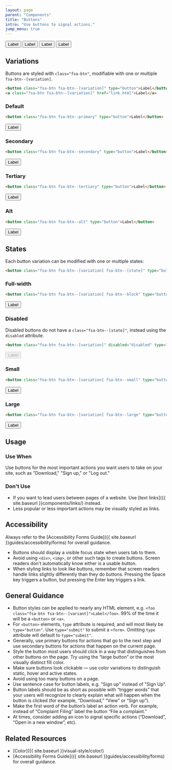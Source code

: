 ```yaml
---
layout: page
parent: "Components"
title: "Buttons"
intro: "Use buttons to signal actions."
jump_menu: true
---
```


<div class="ds-preview">
  <button class="fsa-btn fsa-btn--primary" type="button">Label</button>
  <button class="fsa-btn fsa-btn--secondary" type="button">Label</button>
  <button class="fsa-btn fsa-btn--tertiary" type="button">Label</button>
  <button class="fsa-btn fsa-btn--alt" type="button">Label</button>
</div>

## Variations

Buttons are styled with `class="fsa-btn"`, modifiable with one or multiple `fsa-btn--[variation]`.

```html
<button class="fsa-btn fsa-btn--[variation]" type="button">Label</button>
<a class="fsa-btn fsa-btn--[variation]" href="link.html">Label</a>
```

### Default

```html
<button class="fsa-btn fsa-btn--primary" type="button">Label</button>
```
<div class="ds-preview">
  <button class="fsa-btn fsa-btn--primary" type="button">Label</button>
</div>

### Secondary

```html
<button class="fsa-btn fsa-btn--secondary" type="button">Label</button>
```
<div class="ds-preview">
  <button class="fsa-btn fsa-btn--secondary" type="button">Label</button>
</div>

### Tertiary

```html
<button class="fsa-btn fsa-btn--tertiary" type="button">Label</button>
```
<div class="ds-preview">
  <button class="fsa-btn fsa-btn--tertiary" type="button">Label</button>
</div>

### Alt

```html
<button class="fsa-btn fsa-btn--alt" type="button">Label</button>
```
<div class="ds-preview">
  <button class="fsa-btn fsa-btn--alt" type="button">Label</button>
</div>

## States

Each button variation can be modified with one or multiple states:

```html
<button class="fsa-btn fsa-btn--[variation] fsa-btn--[state]" type="button">Label</button>
```

### Full-width

```html
<button class="fsa-btn fsa-btn--[variation] fsa-btn--block" type="button">Label</button>
```
<div class="ds-preview">
  <button class="fsa-btn fsa-btn--primary fsa-btn--block" type="button">Label</button>
</div>

### Disabled

Disabled buttons do not have a `class="fsa-btn--[state]"`, instead using the `disabled` attribute.

```html
<button class="fsa-btn fsa-btn--[variation]" disabled="disabled" type="button">Label</button>
```
<div class="ds-preview">
  <button class="fsa-btn fsa-btn--primary" disabled="disabled" type="button">Label</button>
</div>

### Small

```html
<button class="fsa-btn fsa-btn--[variation] fsa-btn--small" type="button">Label</button>
```
<div class="ds-preview">
  <button class="fsa-btn fsa-btn--primary fsa-btn--small" type="button">Label</button>
</div>

### Large

```html
<button class="fsa-btn fsa-btn--[variation] fsa-btn--large" type="button">Label</button>
```
<div class="ds-preview">
  <button class="fsa-btn fsa-btn--primary fsa-btn--large" type="button">Label</button>
</div>

## Usage

### Use When

Use buttons for the most important actions you want users to take on your site, such as "Download," "Sign up," or "Log out."

### Don't Use

* If you want to lead users between pages of a website. Use [text links]({{ site.baseurl }}components/links/) instead.
* Less popular or less important actions may be visually styled as links.

## Accessibility

Always refer to the [Accessibility Forms Guide]({{ site.baseurl }}guides/accessibility/forms) for overall guidance.

* Buttons should display a visible focus state when users tab to them.
* Avoid using `<div>`, `<img>`, or other such tags to create buttons. Screen readers don't automatically know either is a usable button.
* When styling links to look like buttons, remember that screen readers handle links slightly differently than they do buttons. Pressing the Space key triggers a button, but pressing the Enter key triggers a link.

## General Guidance

* Button styles can be applied to nearly any HTML element, e.g. `<foo class="fsa-btn fsa-btn--[variant]">Label</foo>`. 99% of the time it will be a `<button>` or `<a>`.
* For `<button>` elements, `type` attribute is required, and will most likely be `type="button"`. Use `type="submit"` to submit a `<form>`. Omitting `type` attribute will default to `type="submit"`.
* Generally, use primary buttons for actions that go to the next step and use secondary buttons for actions that happen on the current page.
* Style the button most users should click in a way that distinguishes from other buttons on the page. Try using the “large button” or the most visually distinct fill color.
* Make sure buttons look clickable — use color variations to distinguish static, hover and active states.
* Avoid using too many buttons on a page.
* Use sentence case for button labels, e.g. "Sign up" instead of "Sign Up".
* Button labels should be as short as possible with “trigger words” that your users will recognize to clearly explain what will happen when the button is clicked (for example, “Download,” “View” or “Sign up”).
* Make the first word of the button’s label an action verb. For example, instead of “Complaint Filing” label the button “File a complaint.”
* At times, consider adding an icon to signal specific actions (“Download”, “Open in a new window”, etc).

## Related Resources

* [Color]({{ site.baseurl }}visual-style/color/)
* [Accessibility Forms Guide]({{ site.baseurl }}guides/accessibility/forms) for overall guidance.
